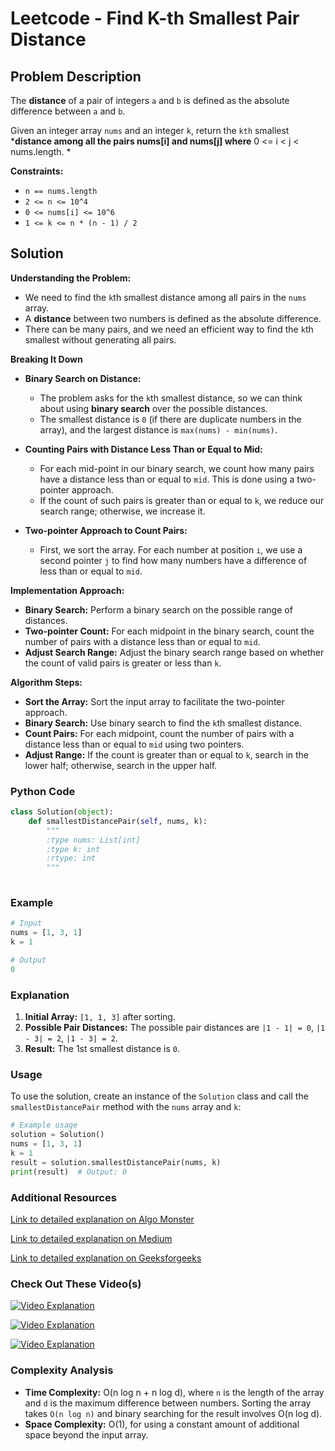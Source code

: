 # Leetcode - Find K-th Smallest Pair Distance

## Problem Description

The **distance** of a pair of integers `a` and `b` is defined as the absolute difference between `a` and `b`.

Given an integer array `nums` and an integer `k`, return the `kth` smallest ***distance among all the pairs nums[i] and nums[j] where** 0 <= i < j < nums.length.
*

**Constraints:**
- `n == nums.length`
- `2 <= n <= 10^4`
- `0 <= nums[i] <= 10^6`
- `1 <= k <= n * (n - 1) / 2`

## Solution

**Understanding the Problem:**
   - We need to find the `k`th smallest distance among all pairs in the `nums` array.
   - A **distance** between two numbers is defined as the absolute difference.
   - There can be many pairs, and we need an efficient way to find the `k`th smallest without generating all pairs.

**Breaking It Down**
   - **Binary Search on Distance:**
     - The problem asks for the `k`th smallest distance, so we can think about using **binary search** over the possible distances.
     - The smallest distance is `0` (if there are duplicate numbers in the array), and the largest distance is `max(nums) - min(nums)`.
     
   - **Counting Pairs with Distance Less Than or Equal to Mid:**
     - For each mid-point in our binary search, we count how many pairs have a distance less than or equal to `mid`. This is done using a two-pointer approach.
     - If the count of such pairs is greater than or equal to `k`, we reduce our search range; otherwise, we increase it.
     
   - **Two-pointer Approach to Count Pairs:**
     - First, we sort the array. For each number at position `i`, we use a second pointer `j` to find how many numbers have a difference of less than or equal to `mid`.

**Implementation Approach:**
   - **Binary Search:** Perform a binary search on the possible range of distances.
   - **Two-pointer Count:** For each midpoint in the binary search, count the number of pairs with a distance less than or equal to `mid`.
   - **Adjust Search Range:** Adjust the binary search range based on whether the count of valid pairs is greater or less than `k`.

**Algorithm Steps:**
   - **Sort the Array:** Sort the input array to facilitate the two-pointer approach.
   - **Binary Search:** Use binary search to find the `k`th smallest distance.
   - **Count Pairs:** For each midpoint, count the number of pairs with a distance less than or equal to `mid` using two pointers.
   - **Adjust Range:** If the count is greater than or equal to `k`, search in the lower half; otherwise, search in the upper half.

### Python Code

```python
class Solution(object):
    def smallestDistancePair(self, nums, k):
        """
        :type nums: List[int]
        :type k: int
        :rtype: int
        """
        
```

### Example

```python
# Input
nums = [1, 3, 1]
k = 1

# Output
0
```

### Explanation

1. **Initial Array:** `[1, 1, 3]` after sorting.
2. **Possible Pair Distances:** The possible pair distances are `|1 - 1| = 0`, `|1 - 3| = 2`, `|1 - 3| = 2`. 
3. **Result:** The 1st smallest distance is `0`.

### Usage

To use the solution, create an instance of the `Solution` class and call the `smallestDistancePair` method with the `nums` array and `k`:

```python
# Example usage
solution = Solution()
nums = [1, 3, 1]
k = 1
result = solution.smallestDistancePair(nums, k)
print(result)  # Output: 0
```

### Additional Resources

[Link to detailed explanation on Algo Monster](https://algo.monster/liteproblems/719)

[Link to detailed explanation on Medium](https://medium.com/swlh/binary-search-find-k-th-smallest-pair-distance-91cce923c273)

[Link to detailed explanation on Geeksforgeeks](https://www.geeksforgeeks.org/k-th-smallest-absolute-difference-two-elements-array/)


### Check Out These Video(s)

[![Video Explanation](https://img.youtube.com/vi/ZXpYPeRE66E/mqdefault.jpg)](https://youtu.be/ZXpYPeRE66E)

[![Video Explanation](https://img.youtube.com/vi/bQ-QcFKwsZc/mqdefault.jpg)](https://youtu.be/bQ-QcFKwsZc)

[![Video Explanation](https://img.youtube.com/vi/ym93rTBR4j8/mqdefault.jpg)](https://youtu.be/ym93rTBR4j8)


### Complexity Analysis

- **Time Complexity:** O(n log n + n log d), where `n` is the length of the array and `d` is the maximum difference between numbers. Sorting the array takes `O(n log n)` and binary searching for the result involves O(n log d).
- **Space Complexity:** O(1), for using a constant amount of additional space beyond the input array.